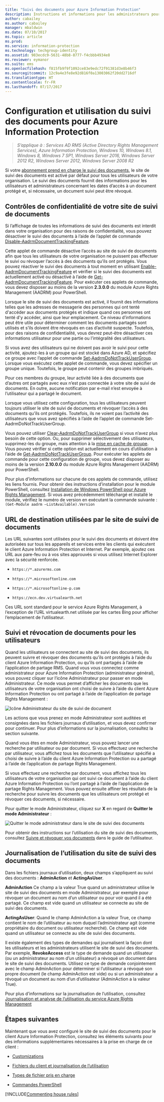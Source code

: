 ```yaml
---
title: "Suivi des documents pour Azure Information Protection"
description: Instructions et informations pour les administrateurs pour configurer et utiliser le suivi des documents pour Azure Information Protection.
author: cabailey
ms.author: cabailey
manager: mbaldwin
ms.date: 07/10/2017
ms.topic: article
ms.prod: 
ms.service: information-protection
ms.technology: techgroup-identity
ms.assetid: 983ecdc9-5631-48b8-8777-f4cbbb4934e8
ms.reviewer: eymanor
ms.suite: ems
ms.openlocfilehash: f815fb9f9f1092ce83e9edc72f91381d3e8b46f3
ms.sourcegitcommit: 12c9a4e3fe8e92d816f0a13003062f20dd2716df
ms.translationtype: HT
ms.contentlocale: fr-FR
ms.lasthandoff: 07/17/2017
---
```

# <a name="configuring-and-using-document-tracking-for-azure-information-protection"></a>Configuration et utilisation du suivi des documents pour Azure Information Protection

>*S’applique à : Services AD RMS (Active Directory Rights Management Services), Azure Information Protection, Windows 10, Windows 8.1, Windows 8, Windows 7 SP1, Windows Server 2016, Windows Server 2012 R2, Windows Server 2012, Windows Server 2008 R2*

Si votre [abonnement prend en charge le suivi des documents](https://www.microsoft.com/en-us/cloud-platform/azure-information-protection-features), le site de suivi des documents est activé par défaut pour tous les utilisateurs de votre organisation. Le suivi des documents fournit des informations pour les utilisateurs et administrateurs concernant les dates d’accès à un document protégé et, si nécessaire, un document suivi peut être révoqué.

## <a name="privacy-controls-for-your-document-tracking-site"></a>Contrôles de confidentialité de votre site de suivi de documents

Si l’affichage de toutes les informations de suivi des documents est interdit dans votre organisation pour des raisons de confidentialité, vous pouvez désactiver le suivi des documents à l’aide de l’applet de commande [Disable-AadrmDocumentTrackingFeature](/powershell/module/aadrm/disable-aadrmdocumenttrackingfeature). 

Cette applet de commande désactive l’accès au site de suivi de documents afin que tous les utilisateurs de votre organisation ne puissent pas effectuer le suivi ou révoquer l’accès à des documents qu’ils ont protégés. Vous pouvez réactiver le suivi des documents à tout moment en utilisant [Enable-AadrmDocumentTrackingFeature](/powershell/module/aadrm/enable-aadrmdocumenttrackingfeature) et vérifier si le suivi des documents est actuellement activé ou désactivé à l’aide de [Get-AadrmDocumentTrackingFeature](/powershell/module/aadrm/get-aadrmdocumenttrackingfeature). Pour exécuter ces applets de commande, vous devez disposer au moins de la version **2.3.0.0** du module Azure Rights Management (AADRM) pour PowerShell. 

Lorsque le site de suivi des documents est activé, il fournit des informations telles que les adresses de messagerie des personnes qui ont tenté d'accéder aux documents protégés et indique quand ces personnes ont tenté d'y accéder, ainsi que leur emplacement. Ce niveau d’informations peut être utile pour déterminer comment les documents partagés sont utilisés et s’ils doivent être révoqués en cas d’activité suspecte. Toutefois, pour des raisons de confidentialité, vous devrez peut-être désactiver ces informations utilisateur pour une partie ou l’intégralité des utilisateurs. 

Si vous avez des utilisateurs qui ne doivent pas avoir le suivi pour cette activité, ajoutez-les à un groupe qui est stocké dans Azure AD, et spécifiez ce groupe avec l’applet de commande [Set-AadrmDoNotTrackUserGroup](/powershell/module/aadrm/Set-AadrmDoNotTrackUserGroup). Lorsque vous exécutez cette applet de commande, vous devez spécifier un groupe unique. Toutefois, le groupe peut contenir des groupes imbriqués. 

Pour ces membres du groupe, leur activité liée à des documents que d’autres ont partagés avec eux n’est pas connectée à votre site de suivi de documents. En outre, aucune notification par e-mail n’est envoyée à l’utilisateur qui a partagé le document.

Lorsque vous utilisez cette configuration, tous les utilisateurs peuvent toujours utiliser le site de suivi de documents et révoquer l’accès à des documents qu’ils ont protégés. Toutefois, ils ne voient pas l’activité des utilisateurs que vous avez spécifiés à l’aide de l’applet de commande Set-AadrmDoNotTrackUserGroup.

Vous pouvez utiliser [Clear-AadrmDoNotTrackUserGroup](/powershell/module/aadrm/Clear-AadrmDoNotTrackUserGroup) si vous n’avez plus besoin de cette option. Ou, pour supprimer sélectivement des utilisateurs, supprimez-les du groupe, mais attention à la [mise en cache de groupe](../plan-design/prepare.md#group-membership-caching-by-azure-rights-management). Vous pouvez vérifier si cette option est actuellement en cours d’utilisation à l’aide de [Get-AadrmDoNotTrackUserGroup](/powershell/module/aadrm/get-AadrmDoNotTrackUserGroup). Pour exécuter les applets de commande pour cette configuration de groupe, vous devez disposer au moins de la version **2.10.0.0** du module Azure Rights Management (AADRM) pour PowerShell.

Pour plus d’informations sur chacune de ces applets de commande, utilisez les liens fournis. Pour obtenir des instructions d’installation pour le module PowerShell, consultez [Installation de Windows PowerShell pour Azure Rights Management](../deploy-use/install-powershell.md). Si vous avez précédemment téléchargé et installé le module, vérifiez le numéro de version en exécutant la commande suivante : `(Get-Module aadrm –ListAvailable).Version`


## <a name="destination-urls-used-by-the-document-tracking-site"></a>URL de destination utilisées par le site de suivi de documents

Les URL suivantes sont utilisées pour le suivi des documents et doivent être autorisées sur tous les appareils et services entre les clients qui exécutent le client Azure Information Protection et Internet. Par exemple, ajoutez ces URL aux pare-feu ou à vos sites approuvés si vous utilisez Internet Explorer avec la sécurité renforcée.

-  `https://*.azurerms.com`

- `https://*.microsoftonline.com`

- `https://*.microsoftonline-p.com`

- `https://ecn.dev.virtualearth.net`

Ces URL sont standard pour le service Azure Rights Management, à l’exception de l’URL virtualearth.net utilisée par les cartes Bing pour afficher l’emplacement de l’utilisateur.

## <a name="tracking-and-revoking-documents-for-users"></a>Suivi et révocation de documents pour les utilisateurs

Quand les utilisateurs se connectent au site de suivi des documents, ils peuvent suivre et révoquer des documents qu’ils ont protégés à l’aide du client Azure Information Protection, ou qu’ils ont partagés à l’aide de l’application de partage RMS. Quand vous vous connectez comme administrateur pour Azure Information Protection (administrateur général), vous pouvez cliquer sur l’icône Administrateur pour passer en mode Administrateur. Ce mode vous permet d’afficher les documents que les utilisateurs de votre organisation ont choisi de suivre à l’aide du client Azure Information Protection ou ont partagé à l’aide de l’application de partage Rights Management :

![Icône Administrateur du site de suivi de document](../media/tracking-site-admin-icon.png)

Les actions que vous prenez en mode Administrateur sont auditées et consignées dans les fichiers journaux d’utilisation, et vous devez confirmer pour continuer. Pour plus d’informations sur la journalisation, consultez la section suivante.

Quand vous êtes en mode Administrateur, vous pouvez lancer une recherche par utilisateur ou par document. Si vous effectuez une recherche par utilisateur, vous affichez tous les documents que l’utilisateur spécifié a choisi de suivre à l’aide du client Azure Information Protection ou a partagé à l’aide de l’application de partage Rights Management. 

Si vous effectuez une recherche par document, vous affichez tous les utilisateurs de votre organisation qui ont suivi ce document à l’aide du client Azure Information Protection ou l’ont partagé à l’aide de l’application de partage Rights Management. Vous pouvez ensuite affiner les résultats de la recherche pour suivre les documents que les utilisateurs ont protégé et révoquer ces documents, si nécessaire. 

Pour quitter le mode Administrateur, cliquez sur **X** en regard de **Quitter le mode Administrateur** :

![Quitter le mode administrateur dans le site de suivi des documents](../media/tracking-site-exit-admin-icon.png)

Pour obtenir des instructions sur l’utilisation du site de suivi des documents, consultez [Suivre et révoquer vos documents](client-track-revoke.md) dans le guide de l’utilisateur.

## <a name="usage-logging-for-the-document-tracking-site"></a>Journalisation de l’utilisation du site de suivi des documents

Dans les fichiers journaux d’utilisation, deux champs s’appliquent au suivi des documents : **AdminAction** et **ActingAsUser**.

**AdminAction** Ce champ a la valeur True quand un administrateur utilise le site de suivi des documents en mode Administrateur, par exemple pour révoquer un document au nom d’un utilisateur ou pour voir quand il a été partagé. Ce champ est vide quand un utilisateur se connecte au site de suivi des documents.

**ActingAsUser**: Quand le champ AdminAction a la valeur True, ce champ contient le nom de l’utilisateur au nom duquel l’administrateur agit (comme propriétaire du document ou utilisateur recherché). Ce champ est vide quand un utilisateur se connecte au site de suivi des documents. 

Il existe également des types de demandes qui journalisent la façon dont les utilisateurs et les administrateurs utilisent le site de suivi des documents. Par exemple, **RevokeAccess** est le type de demande quand un utilisateur (ou un administrateur au nom d’un utilisateur) a révoqué un document dans le site de suivi des documents. Utilisez ce type de demande conjointement avec le champ AdminAction pour déterminer si l’utilisateur a révoqué son propre document (le champ AdminAction est vide) ou si un administrateur a révoqué un document au nom d’un d’utilisateur (AdminAction a la valeur True).


Pour plus d’informations sur la journalisation de l’utilisation, consultez [Journalisation et analyse de l’utilisation du service Azure Rights Management](../deploy-use/log-analyze-usage.md)



## <a name="next-steps"></a>Étapes suivantes
Maintenant que vous avez configuré le site de suivi des documents pour le client Azure Information Protection, consultez les éléments suivants pour des informations supplémentaires nécessaires à la prise en charge de ce client :

- [Customizations](client-admin-guide-customizations.md)

- [Fichiers du client et journalisation de l’utilisation](client-admin-guide-files-and-logging.md)

- [Types de fichier pris en charge](client-admin-guide-file-types.md)

- [Commandes PowerShell](client-admin-guide-powershell.md)

[!INCLUDE[Commenting house rules](../includes/houserules.md)]

